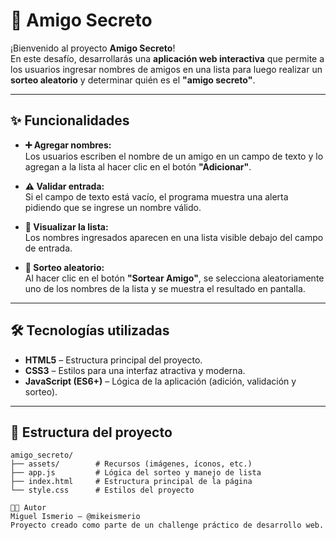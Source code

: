 # 🎁 Amigo Secreto

¡Bienvenido al proyecto **Amigo Secreto**!  
En este desafío, desarrollarás una **aplicación web interactiva** que permite a los usuarios ingresar nombres de amigos en una lista para luego realizar un **sorteo aleatorio** y determinar quién es el **"amigo secreto"**.

---

## ✨ Funcionalidades

- **➕ Agregar nombres:**  
  Los usuarios escriben el nombre de un amigo en un campo de texto y lo agregan a la lista al hacer clic en el botón **"Adicionar"**.

- **⚠️ Validar entrada:**  
  Si el campo de texto está vacío, el programa muestra una alerta pidiendo que se ingrese un nombre válido.

- **📜 Visualizar la lista:**  
  Los nombres ingresados aparecen en una lista visible debajo del campo de entrada.

- **🎲 Sorteo aleatorio:**  
  Al hacer clic en el botón **"Sortear Amigo"**, se selecciona aleatoriamente uno de los nombres de la lista y se muestra el resultado en pantalla.

---

## 🛠️ Tecnologías utilizadas

- **HTML5** – Estructura principal del proyecto.  
- **CSS3** – Estilos para una interfaz atractiva y moderna.  
- **JavaScript (ES6+)** – Lógica de la aplicación (adición, validación y sorteo).

---

## 📂 Estructura del proyecto

```plaintext
amigo_secreto/
├── assets/        # Recursos (imágenes, íconos, etc.)
├── app.js         # Lógica del sorteo y manejo de lista
├── index.html     # Estructura principal de la página
└── style.css      # Estilos del proyecto

👨‍💻 Autor
Miguel Ismerio – @mikeismerio
Proyecto creado como parte de un challenge práctico de desarrollo web.
